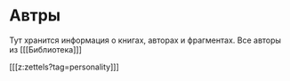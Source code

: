 # Автры
Тут хранится информация о книгах, авторах и фрагментах. Все авторы из [[[Библиотека]]]

[[[z:zettels?tag=personality]]]